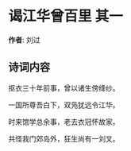 # 谒江华曾百里  其一

**作者**: 刘过

## 诗词内容

抠衣三十年前事，曾以诸生傍绛纱。

一国所尊吾白下，双凫犹远令江华。

时来馆学总余事，老去衣冠怀故家。

共怪我门郊岛外，狂生尚有一刘叉。

